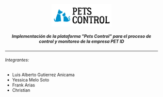 <p align="center">
    <img src="./Web/assets/img/logo.jpg" width="200">
</p>

<h5 align="center">Implementación de la plataforma "Pets Control" para el proceso de control y monitoreo de la empresa PET ID</h5>

------------

<h6>Integrantes:</h6>

<ul>
    <li>Luis Alberto Gutierrez Anicama</li>
    <li>Yessica Melo Soto</li>
    <li>Frank Arias</li>
    <li>Christian</li>
</ul>
